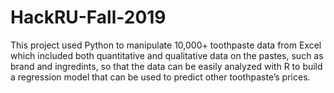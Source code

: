 # HackRU-Fall-2019
This project used Python to manipulate 10,000+ toothpaste data from Excel which included both quantitative and qualitative data 
on the pastes, such as brand and ingredints, so that the data can be easily analyzed with R to build a regression model that can 
be used to predict other toothpaste’s prices.
